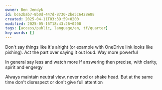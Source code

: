 ```yaml
---
owner: Ben Jendyk
id: bc62bab7-8b0d-447d-8730-2be5c6428e88
created: 2025-04-11T03:39:59+0200
modified: 2025-05-16T18:43:26+0200
tags: [access/public, language/en, tf/quarter]
key-words: []
---
```


Don't say things like it's alright (or example with OneDrive link looks like pishing). Act the part over saying it out loud. Way more powerful

In general say less and watch more 
If answering then precise, with clarity, spirit and engergy

Always maintain neutral view, never nod or shake head. But at the same time don't disrespect or don't give full attention 